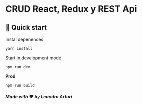 # CRUD React, Redux y REST Api

## 🚀 Quick start

Instal depenences
```shell
yarn install
```

Start in development mode

```shell
npm run dev 
```

**Prod**

```shell
npm run build 
```

##### Made with ❤️ by Leandro Arturi





